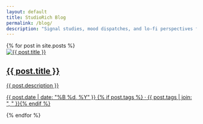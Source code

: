 ```yaml
---
layout: default
title: StudioRich Blog
permalink: /blog/
description: "Signal studies, mood dispatches, and lo-fi perspectives from the StudioRich archive."
---
```

<div class="container-text">
<section class="blog-feed">
  {% for post in site.posts %}
  <article class="blog-card">
    <a class="blog-link" href="{{ post.url }}">
      <div class="blog-thumb">
        <img src="{{ post.image | default: '/assets/img/blog/default.jpg' }}" alt="{{ post.title }}">
      </div>
      <div class="blog-text">
        <h2 class="blog-title">{{ post.title }}</h2>
        <p class="blog-desc">{{ post.description }}</p>
        <p class="blog-meta">
          {{ post.date | date: "%B %d, %Y" }}
          {% if post.tags %} · {{ post.tags | join: ", " }}{% endif %}
        </p>
      </div>
    </a>
  </article>
  {% endfor %}
</section>
</div>